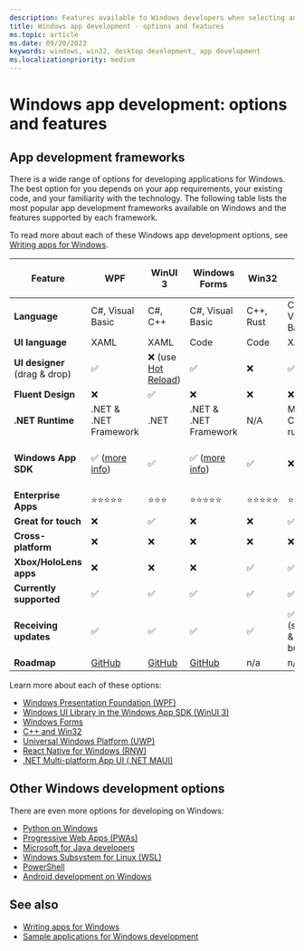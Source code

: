 ```yaml
---
description: Features available to Windows developers when selecting an app development framework.
title: Windows app development - options and features
ms.topic: article
ms.date: 09/20/2023
keywords: windows, win32, desktop development, app development
ms.localizationpriority: medium
---
```


# Windows app development: options and features

## App development frameworks

There is a wide range of options for developing applications for Windows. The best option for you depends on your app requirements, your existing code, and your familiarity with the technology. The following table lists the most popular app development frameworks available on Windows and the features supported by each framework.

To read more about each of these Windows app development options, see [Writing apps for Windows](index.md).

| Feature | WPF | WinUI 3 | Windows Forms | Win32 | UWP | React Native (RNW) | .NET MAUI |
| --- | --- | --- | --- | --- | --- | --- | --- |
| **Language** | C#, Visual Basic | C#, C++ | C#, Visual Basic | C++, Rust | C#, C++, Visual Basic | JavaScript, TypeScript | C# |
| **UI language** | XAML | XAML | Code | Code | XAML | JSX | XAML/Code |
| **UI designer**<br/>(drag & drop) | ✅ | ❌ (use [Hot Reload](/visualstudio/xaml-tools/xaml-hot-reload)) | ✅ | ❌ | ✅ | ❌ (use [Fast Refresh](https://reactnative.dev/docs/fast-refresh)) | ❌ (use [Hot Reload](/dotnet/maui/xaml/hot-reload)) |
| **Fluent Design** | ❌ | ✅ | ❌ | ❌ | ❌ | ✅ | ✅ |
| **.NET Runtime** | .NET & .NET Framework | .NET | .NET & .NET Framework | N/A | Minimal CLR runtime | N/A | .NET |
| **Windows App SDK** | ✅ ([more info](../windows-app-sdk/wpf-plus-winappsdk.md)) | ✅ | ✅ ([more info](../windows-app-sdk/winforms-plus-winappsdk.md)) | ✅ | ❌ | ✅ (with [XAML Islands](https://techcommunity.microsoft.com/t5/modern-work-app-consult-blog/getting-started-with-react-native-for-windows/ba-p/912093)) | ✅ (see [Invoke platform code](/dotnet/maui/platform-integration/invoke-platform-code)) |
| **Enterprise Apps** | ⭐⭐⭐⭐⭐ | ⭐⭐⭐ | ⭐⭐⭐⭐⭐ | ⭐⭐⭐⭐⭐ | ⭐⭐ | ⭐⭐⭐⭐⭐ | ⭐⭐⭐ |
| **Great for touch** | ❌ | ✅ | ❌ | ❌ | ✅ | ✅ | ✅ |
| **Cross-platform** | ❌ | ❌ | ❌ | ❌ | ❌ | ✅ | ✅ |
| **Xbox/HoloLens apps** | ❌ | ❌ | ❌ | ✅ | ✅ | ✅ | ❌ |
| **Currently supported** | ✅ | ✅ | ✅ | ✅ | ✅ | ✅ | ✅ |
| **Receiving updates** | ✅ | ✅ | ✅ | ✅ | ✅ (security & bugfix) | ✅ | ✅ |
| **Roadmap** | [GitHub](https://github.com/dotnet/wpf/blob/main/roadmap.md) | [GitHub](https://github.com/microsoft/WindowsAppSDK/blob/main/docs/roadmap.md) | [GitHub](https://github.com/dotnet/winforms/blob/main/docs/roadmap.md) | n/a | n/a | [GitHub](https://aka.ms/rnw-roadmap) | [GitHub](https://github.com/dotnet/maui/wiki/Roadmap) |

Learn more about each of these options:

- [Windows Presentation Foundation (WPF)](/dotnet/desktop/wpf/)
- [Windows UI Library in the Windows App SDK (WinUI 3)](/windows/apps/winui/winui3/)
- [Windows Forms](/dotnet/desktop/winforms/)
- [C++ and Win32](/windows/win32/)
- [Universal Windows Platform (UWP)](/windows/uwp/)
- [React Native for Windows (RNW)](/windows/dev-environment/javascript/react-native-for-windows)
- [.NET Multi-platform App UI (.NET MAUI)](/dotnet/maui/)

## Other Windows development options

There are even more options for developing on Windows:

- [Python on Windows](/windows/python/)
- [Progressive Web Apps (PWAs)](/microsoft-edge/progressive-web-apps-chromium/)
- [Microsoft for Java developers](/java/)
- [Windows Subsystem for Linux (WSL)](/windows/wsl/)
- [PowerShell](/powershell/)
- [Android development on Windows](/windows/android/overview)

## See also

- [Writing apps for Windows](index.md)
- [Sample applications for Windows development](samples.md)
